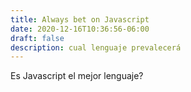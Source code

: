 ```yaml
---
title: Always bet on Javascript
date: 2020-12-16T10:36:56-06:00
draft: false
description: cual lenguaje prevalecerá
---
```


Es Javascript el mejor lenguaje?